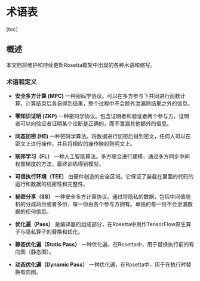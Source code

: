# 术语表

[toc]

## 概述
本文档将维护和持续更新Rosetta框架中出现的各种术语和缩写。

### 术语和定义

- **安全多方计算 (MPC)**
一种密码学协议。可以在多方参与下共同进行函数计算，计算结束后各自得到结果，整个过程中不会额外泄漏除结果之外的信息。

- **零知识证明 (ZKP)**
一种密码学协议。包含证明者和验证者两个参与方，证明者可以向验证者证明某个论断是正确的，而不泄漏其他额外的信息。

- **同态加密 (HE)**
一种密码学算法。将数据进行加密后得到密文，任何人可以在密文上进行操作，并且将相应的操作映射到明文上。

- **联邦学习（FL）**
一种人工智能算法。多方联合进行建模，通过多方同步中间权重梯度的方法，最终训练得到模型。

- **可信执行环境（TEE）**
由硬件创造的安全区域。它保证了装载在里面的代码的运行和数据的机密性和完整性。

- **秘密分享（SS）**
一种安全多方计算协议。通过将隐私的数据，包括中间值随机的分成两份或者多份，每一份由各个参与方拥有。单独的每一份不会泄漏数据的任何信息。

- **优化遍（Pass）**
是编译器的组成部分，在Rosetta中用作TensorFlow原生算子与隐私算子的替换和优化。
- **静态优化遍（Static Pass）**
一种优化遍，在Rosetta中，用于替换执行前的有向图（静态图）。
- **动态优化遍（Dynamic Pass）**
一种优化遍，在Rosetta中，用于在执行时替换有向图。
